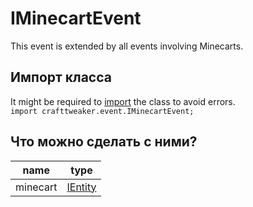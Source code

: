 # IMinecartEvent

This event is extended by all events involving Minecarts.

## Импорт класса
It might be required to [import](/AdvancedFunctions/Import/) the class to avoid errors.  
`import crafttweaker.event.IMinecartEvent;`

## Что можно сделать с ними?

| name     | type                                  |
| -------- | ------------------------------------- |
| minecart | [IEntity](/Vanilla/Entities/IEntity/) |
